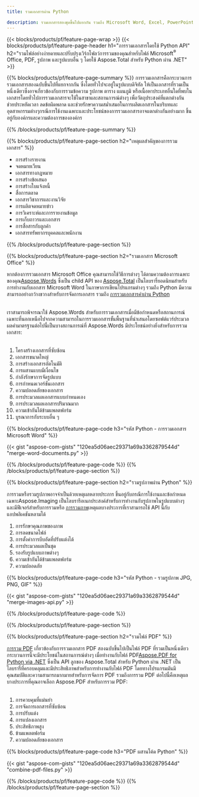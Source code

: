 ```yaml
---
title: รวมเอกสารผ่าน Python

description: รวมเอกสารสองชุดขึ้นไปแยกกัน รวมถึง Microsoft Word, Excel, PowerPoint, PDF และรูปภาพผ่านแอปพลิเคชัน Python ของคุณทดสอบผลการรวมออนไลน์ผ่านแอพ
---
```


{{< blocks/products/pf/feature-page-wrap >}}
{{< blocks/products/pf/feature-page-header h1="การรวมเอกสารโดยใช้ Python API" h2="รวมไฟล์อย่างง่ายดายและปรับปรุงเวิร์กโฟลว์การรวมของคุณสำหรับไฟล์ Microsoft<sup>&reg;</sup> Office, PDF, รูปภาพ และรูปแบบอื่น ๆ โดยใช้ Aspose.Total สำหรับ Python ผ่าน .NET" >}}

{{% blocks/products/pf/feature-page-summary %}}
การรวมเอกสารคือกระบวนการรวมเอกสารสองฉบับขึ้นไปที่แยกจากกัน ซึ่งโดยทั่วไปจะอยู่ในรูปแบบดิจิทัล ให้เป็นเอกสารที่รวมเป็นหนึ่งเดียวซึ่งอาจเกี่ยวข้องกับการรวมข้อความ รูปภาพ ตาราง แผนภูมิ หรือเนื้อหาประเภทอื่นใดที่พบในเอกสารโดยทั่วไปการรวมเอกสารจะใช้ในสาขาและสถานการณ์ต่างๆ เพื่อวัตถุประสงค์ที่แตกต่างกัน ช่วยประหยัดเวลา ลดข้อผิดพลาด และช่วยรักษาความสม่ำเสมอในการผลิตเอกสารในบริบทและอุตสาหกรรมต่างๆกรณีการใช้งานเฉพาะและประโยชน์ของการรวมเอกสารอาจแตกต่างกันอย่างมาก ขึ้นอยู่กับองค์กรและความต้องการขององค์กร

{{% /blocks/products/pf/feature-page-summary  %}}

{{% blocks/products/pf/feature-page-section  h2="เหตุผลสำคัญของการรวมเอกสาร" %}}

- การสร้างรายงาน
- จดหมายเวียน
- เอกสารทางกฎหมาย
- การสร้างข้อเสนอ
- การสร้างใบแจ้งหนี้
- สื่อการตลาด
- เอกสารวิชาการและงานวิจัย
- การผลิตจดหมายข่าว
- การวิเคราะห์และการรายงานข้อมูล
- การเก็บถาวรและเอกสาร
- การสื่อสารกับลูกค้า
- เอกสารทรัพยากรบุคคลและพนักงาน

{{% /blocks/products/pf/feature-page-section %}}

{{% blocks/products/pf/feature-page-section  h2="รวมเอกสาร Microsoft Office" %}}

หากต้องการรวมเอกสาร Microsoft Office คุณสามารถใช้วิธีการต่างๆ ได้ตามความต้องการเฉพาะของคุณ[Aspose.Words](https://products.aspose.com/words/family/) ซึ่งเป็น child API ของ [Aspose.Total](https://products.aspose.com/total/family/) เป็นไลบรารี่ยอดนิยมสำหรับการทำงานกับเอกสาร Microsoft Word ในภาษาการเขียนโปรแกรมต่างๆ รวมถึง Python มีความสามารถอย่างกว้างขวางสำหรับการจัดการเอกสาร รวมถึง [การรวมเอกสารคำผ่าน Python](https://products.aspose.com/total/python-net/merge/word/)<br /><br />

เราสามารถพิจารณาใช้ Aspose.Words สำหรับการรวมเอกสารเมื่อมีข้อกำหนดหรือสถานการณ์เฉพาะที่นอกเหนือไปจากความสามารถในการรวมเอกสารขั้นพื้นฐานที่นำเสนอโดยซอฟต์แวร์ประมวลผลคำมาตรฐานต่อไปนี้เป็นบางสถานการณ์ที่ Aspose.Words มีประโยชน์อย่างยิ่งสำหรับการรวมเอกสาร:<br /><br />

1. โครงสร้างเอกสารที่ซับซ้อน<br />
2. เอกสารขนาดใหญ่<br />
3. การสร้างเอกสารอัตโนมัติ<br />
4. การผสานแบบมีเงื่อนไข<br />
5. กำลังรักษาการจัดรูปแบบ<br />
6. การกำหนดเวอร์ชันเอกสาร<br />
7. ความปลอดภัยของเอกสาร<br />
8. การประมวลผลเอกสารแบบกำหนดเอง<br />
9. การประมวลผลเอกสารปริมาณมาก<br />
10. ความเข้ากันได้ข้ามแพลตฟอร์ม<br />
11. บูรณาการกับระบบอื่น ๆ<br />


{{% blocks/products/pf/feature-page-code h3="รหัส Python - การรวมเอกสาร Microsoft Word" %}}

{{< gist "aspose-com-gists" "120ea5d06aec29371a69a3362879544d" "merge-word-documents.py" >}}

{{% /blocks/products/pf/feature-page-code  %}}
{{% /blocks/products/pf/feature-page-section %}}

{{% blocks/products/pf/feature-page-section  h2="รวมรูปภาพผ่าน Python" %}}

การรวมหรือรวมรูปภาพอาจจำเป็นด้วยเหตุผลหลายประการ ขึ้นอยู่กับกรณีการใช้งานและข้อกำหนดเฉพาะAspose.Imaging เป็นไลบรารีอเนกประสงค์สำหรับการทำงานกับรูปภาพในรูปแบบต่างๆ และมีฟีเจอร์สำหรับการรวมหรือ [การรวมภาพ](https://products.aspose.com/total/python-net/merge/image/)เหตุผลบางประการที่เราสามารถใช้ API นี้กับแอปพลิเคชันหลามได้<br />

1. การรักษาคุณภาพของภาพ
1. การลดขนาดไฟล์
1. การตั้งค่าการบีบอัดที่ปรับแต่งได้
1. การประมวลผลเป็นชุด
1. รองรับรูปแบบภาพต่างๆ
1. ความเข้ากันได้ข้ามแพลตฟอร์ม 
1. ความปลอดภัย

{{% blocks/products/pf/feature-page-code h3="รหัส Python - รวมรูปภาพ JPG, PNG, GIF" %}}

{{< gist "aspose-com-gists" "120ea5d06aec29371a69a3362879544d" "merge-images-api.py" >}}

{{% /blocks/products/pf/feature-page-code  %}}

{{% /blocks/products/pf/feature-page-section %}}

{{% blocks/products/pf/feature-page-section  h2="รวมไฟล์ PDF" %}}

[การรวม PDF](https://products.aspose.com/total/python-net/merge/pdf/) เกี่ยวข้องกับการรวมเอกสาร PDF สองฉบับขึ้นไปเป็นไฟล์ PDF ที่รวมเป็นหนึ่งเดียว กระบวนการนี้จะมีประโยชน์ในสถานการณ์ต่างๆ เมื่อทำงานกับไฟล์ PDF[Aspose.PDF for Python via .NET](https://products.aspose.com/pdf/python-net/) ซึ่งเป็น API ลูกของ Aspose.Total สำหรับ Python ผ่าน .NET เป็นไลบรารี่ที่ครอบคลุมและมีประสิทธิภาพสำหรับการทำงานกับไฟล์ PDF โดยทางโปรแกรมมันมีคุณสมบัติและความสามารถมากมายสำหรับการจัดการ PDF รวมถึงการรวม PDF ต่อไปนี้คือเหตุผลบางประการที่คุณอาจเลือก Aspose.PDF สำหรับการรวม PDF:
<br /><br />

1. การควบคุมที่แม่นยำ
1. การจัดการเอกสารที่ซับซ้อน
1. การปรับแต่ง
1. การแปลงเอกสาร
1. ประสิทธิภาพสูง
1. ข้ามแพลตฟอร์ม
1. ความปลอดภัยของเอกสาร

{{% blocks/products/pf/feature-page-code h3="PDF ผสานโค้ด Python" %}}

{{< gist "aspose-com-gists" "120ea5d06aec29371a69a3362879544d" "combine-pdf-files.py" >}}

{{% /blocks/products/pf/feature-page-code  %}}
{{% /blocks/products/pf/feature-page-section %}}